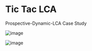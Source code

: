 # Tic Tac LCA
Prospective-Dynamic-LCA Case Study

![image](https://github.com/TimoDiepers/tictac_lca/assets/90762029/34de192d-4294-4f95-a9a0-fc8f99c31876)

![image](https://github.com/TimoDiepers/tictac_lca/assets/90762029/6f934907-9e16-49d8-bd54-e92584966f1c)
